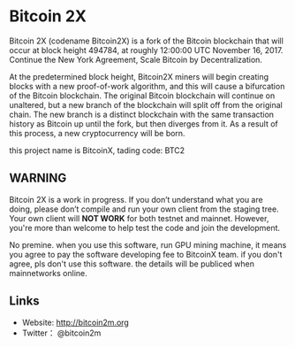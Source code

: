 # Bitcoin 2X

Bitcoin 2X (codename Bitcoin2X) is a fork of the Bitcoin blockchain that will occur at block height 494784, at roughly 12:00:00 UTC November 16, 2017. 
Continue the New York Agreement, Scale Bitcoin by Decentralization.

At the predetermined block height, Bitcoin2X miners will begin creating blocks with a new proof-of-work algorithm, and this will cause a bifurcation of the Bitcoin blockchain. The original Bitcoin blockchain will continue on unaltered, but a new branch of the blockchain will split off from the original chain. The new branch is a distinct blockchain with the same transaction history as Bitcoin up until the fork, but then diverges from it. As a result of this process, a new cryptocurrency will be born.

 this project name is BitcoinX, tading code: BTC2

## WARNING
Bitcoin 2X is a work in progress. If you don’t understand what you are doing, please don’t compile and run your own client from the staging tree. Your own client will **NOT WORK** for both testnet and mainnet. However, you're more than welcome to help test the code and join the development.

No premine. when you use this software, run GPU mining machine, it means you agree to pay the software developing fee to BitcoinX team. if you don't agree, pls don't use this software.
the details will be publiced when mainnetworks online.

## Links

* Website: http://bitcoin2m.org
* Twitter： @bitcoin2m
